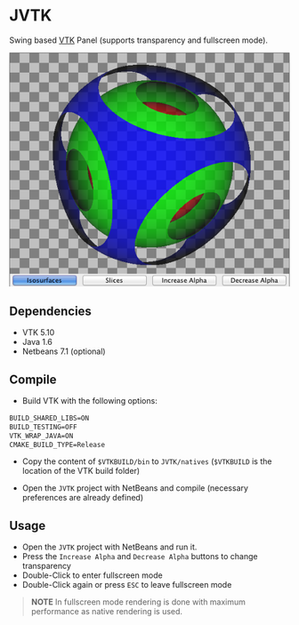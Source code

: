 JVTK
====

Swing based [VTK](http://www.vtk.org/) Panel (supports transparency and fullscreen mode).

![Screenshot](JVTK/resources/screenshot01.png "Screenshot")

## Dependencies

- VTK 5.10
- Java 1.6
- Netbeans 7.1 (optional)

## Compile

- Build VTK with the following options:

```
BUILD_SHARED_LIBS=ON
BUILD_TESTING=OFF
VTK_WRAP_JAVA=ON
CMAKE_BUILD_TYPE=Release
```

- Copy the content of `$VTKBUILD/bin` to `JVTK/natives` (`$VTKBUILD` is the location of the VTK build folder)

- Open the `JVTK` project with NetBeans and compile (necessary preferences are already defined)


## Usage

- Open the `JVTK` project with NetBeans and run it.
- Press the `Increase Alpha` and `Decrease Alpha` buttons to change transparency
- Double-Click to enter fullscreen mode
- Double-Click again or press `ESC` to leave fullscreen mode

> **NOTE**
> In fullscreen mode rendering is done with maximum performance as native rendering is used.